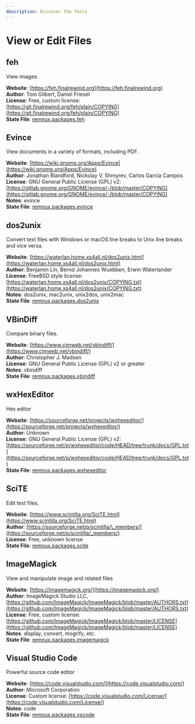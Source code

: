 ```yaml
---
description: Discover the Tools
---
```


# View or Edit Files

## feh

View images.

**Website**: [https://feh.finalrewind.org](https://feh.finalrewind.org)  
**Author**: Tom Gilbert, Daniel Friesel  
**License**: Free, custom license: [https://git.finalrewind.org/feh/plain/COPYING](https://git.finalrewind.org/feh/plain/COPYING)  
**State File**: [remnux.packages.feh](https://github.com/REMnux/salt-states/blob/master/remnux/packages/feh.sls)

## Evince

View documents in a variety of formats, including PDF.

**Website**: [https://wiki.gnome.org/Apps/Evince](https://wiki.gnome.org/Apps/Evince)  
**Author**: Jonathan Blandford, Nickolay V. Shmyrev, Carlos Garcia Campos  
**License**: GNU General Public License \(GPL\) v2: [https://gitlab.gnome.org/GNOME/evince/-/blob/master/COPYING](https://gitlab.gnome.org/GNOME/evince/-/blob/master/COPYING)  
**Notes**: evince  
**State File**: [remnux.packages.evince](https://github.com/REMnux/salt-states/blob/master/remnux/packages/evince.sls)

## dos2unix

Convert text files with Windows or macOS line breaks to Unix line breaks and vice versa.

**Website**: [https://waterlan.home.xs4all.nl/dos2unix.html](https://waterlan.home.xs4all.nl/dos2unix.html)  
**Author**: Benjamin Lin, Bernd Johannes Wuebben, Erwin Waterlander  
**License**: FreeBSD style license: [https://waterlan.home.xs4all.nl/dos2unix/COPYING.txt](https://waterlan.home.xs4all.nl/dos2unix/COPYING.txt)  
**Notes**: dos2unix, mac2unix, unix2dos, unix2mac  
**State File**: [remnux.packages.dos2unix](https://github.com/REMnux/salt-states/blob/master/remnux/packages/dos2unix.sls)

## VBinDiff

Compare binary files.

**Website**: [https://www.cjmweb.net/vbindiff/](https://www.cjmweb.net/vbindiff/)  
**Author**: Christopher J. Madsen  
**License**: GNU General Public License \(GPL\) v2 or greater  
**Notes**: vbindiff  
**State File**: [remnux.packages.vbindiff](https://github.com/REMnux/salt-states/blob/master/remnux/packages/vbindiff.sls)

## wxHexEditor

Hex editor

**Website**: [https://sourceforge.net/projects/wxhexeditor/](https://sourceforge.net/projects/wxhexeditor/)  
**Author**: Unknown  
**License**: GNU General Public License \(GPL\) v2: [https://sourceforge.net/p/wxhexeditor/code/HEAD/tree/trunk/docs/GPL.txt](https://sourceforge.net/p/wxhexeditor/code/HEAD/tree/trunk/docs/GPL.txt)  
**State File**: [remnux.packages.wxhexeditor](https://github.com/REMnux/salt-states/blob/master/remnux/packages/wxhexeditor.sls)

## SciTE

Edit text files.

**Website**: [https://www.scintilla.org/SciTE.html](https://www.scintilla.org/SciTE.html)  
**Author**: [https://sourceforge.net/p/scintilla/\_members/](https://sourceforge.net/p/scintilla/_members/)  
**License**: Free, unknown license  
**State File**: [remnux.packages.scite](https://github.com/REMnux/salt-states/blob/master/remnux/packages/scite.sls)

## ImageMagick

View and manipulate image and related files

**Website**: [https://imagemagick.org/](https://imagemagick.org/)  
**Author**: ImageMagick Studio LLC, [https://github.com/ImageMagick/ImageMagick/blob/master/AUTHORS.txt](https://github.com/ImageMagick/ImageMagick/blob/master/AUTHORS.txt)  
**License**: Free, custom license: [https://github.com/ImageMagick/ImageMagick/blob/master/LICENSE](https://github.com/ImageMagick/ImageMagick/blob/master/LICENSE)  
**Notes**: display, convert, mogrify, etc.  
**State File**: [remnux.packages.imagemagick](https://github.com/REMnux/salt-states/blob/master/remnux/packages/imagemagick.sls)

## Visual Studio Code

Powerful source code editor

**Website**: [https://code.visualstudio.com/](https://code.visualstudio.com/)  
**Author**: Microsoft Corporation  
**License**: Custom license: [https://code.visualstudio.com/License/](https://code.visualstudio.com/License/)  
**Notes**: code  
**State File**: [remnux.packages.vscode](https://github.com/REMnux/salt-states/blob/master/remnux/packages/vscode.sls)

